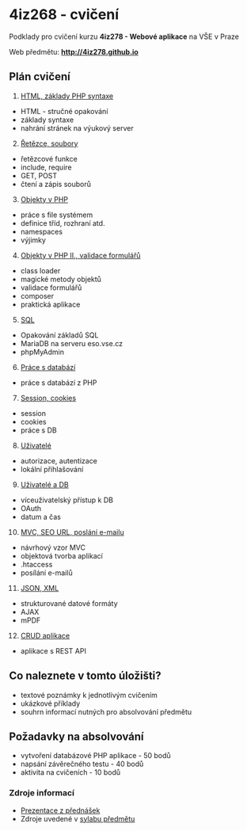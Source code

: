 # 4iz268 - cvičení

Podklady pro cvičení kurzu **4iz278 - Webové aplikace** na VŠE v Praze

Web předmětu: **http://4iz278.github.io**

## Plán cvičení

1. [HTML, základy PHP syntaxe](./01-html-zaklady-php/)
  * HTML - stručné opakování
  * základy syntaxe
  * nahrání stránek na výukový server
2. [Řetězce, soubory](./02-retezce-soubory)
  * řetězcové funkce
  * include, require
  * GET, POST
  * čtení a zápis souborů
3. [Objekty v PHP](./03-objekty)
  * práce s file systémem
  * definice tříd, rozhraní atd.
  * namespaces
  * výjimky
4. [Objekty v PHP II., validace formulářů](./04-objekty-II-validace)
  * class loader
  * magické metody objektů
  * validace formulářů
  * composer
  * praktická aplikace
5. [SQL](./05-sql)
  * Opakování základů SQL
  * MariaDB na serveru eso.vse.cz
  * phpMyAdmin
6. [Práce s databází](./06-databaze)
  * práce s databází z PHP
7. [Session, cookies](./07-session-cookies)
  * session
  * cookies
  * práce s DB
8. [Uživatelé](./08-uzivatele)
  * autorizace, autentizace
  * lokální přihlašování
9. [Uživatelé a DB](./09-uzivatele-db)
  * víceuživatelský přístup k DB
  * OAuth
  * datum a čas
10. [MVC, SEO URL, poslání e-mailu](./10-mvc)
  * návrhový vzor MVC
  * objektová tvorba aplikací
  * .htaccess
  * posílání e-mailů
11. [JSON, XML](./11-json-xml)
  * strukturované datové formáty
  * AJAX
  * mPDF
12. [CRUD aplikace](./12-crud)
  * aplikace s REST API

## Co naleznete v tomto úložišti?

 * textové poznámky k jednotlivým cvičením
 * ukázkové příklady
 * souhrn informací nutných pro absolvování předmětu

## Požadavky na absolvování
 * vytvoření databázové PHP aplikace - 50 bodů
 * napsání závěrečného testu - 40 bodů
 * aktivita na cvičeních - 10 bodů

### Zdroje informací
 * [Prezentace z přednášek](http://4iz278.github.io/prednasky/)
 * Zdroje uvedené v [sylabu předmětu](./sylabus.pdf)
